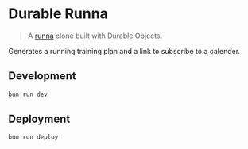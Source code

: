 # Durable Runna

> A [runna](https://runna.com) clone built with Durable Objects.

Generates a running training plan and a link to subscribe to a calender.

## Development

```bash
bun run dev
```

## Deployment

```bash
bun run deploy
```
